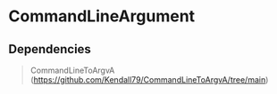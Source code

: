 # CommandLineArgument

## Dependencies
> CommandLineToArgvA (https://github.com/Kendall79/CommandLineToArgvA/tree/main)
